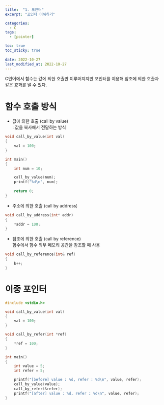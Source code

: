 ```yaml
---
title:  "1. 포인터"
excerpt: "포인터 이해하기"

categories:
  - C
tags:
  - [pointer]

toc: true
toc_sticky: true
 
date: 2022-10-27
last_modified_at: 2022-10-27
---
```


C언어에서 함수는 값에 의한 호출만 이루어지지만 포인터를 이용해 참조에 의한 호출과 같은 효과를 낼 수 있다.  

# 함수 호출 방식  

- 값에 의한 호출 (call by value)  
: 값을 복사해서 전달하는 방식  

```c  
void call_by_value(int val)
{
    val = 100;
}

int main()
{
    int num = 10;

    call_by_value(num);
    printf("%d\n", num);
    
    return 0;
}
```  

- 주소에 의한 호출 (call by address)  


```c
void call_by_address(int* addr)
{
    *addr = 100;
}
```

- 참조에 의한 호출 (call by reference)  
함수에서 함수 외부 메모리 공간을 참조할 때 사용

```c++  
void call_by_reference(int& ref)
{
    b++;
}
```  

# 이중 포인터  

```c  
#include <stdio.h>

void call_by_value(int val)
{
    val = 100;
}

void call_by_refer(int *ref)
{
    *ref = 100;
}

int main()
{
    int value = 5;
    int refer = 5;

    printf("[before] value : %d, refer : %d\n", value, refer);
    call_by_value(value);
    call_by_refer(&refer);
    printf("[after] value : %d, refer : %d\n", value, refer);
}
```  
